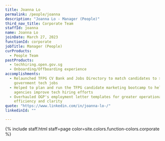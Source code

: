 ```yaml
---
title: Joanna Lo
permalink: /people/joanna
description: "Joanna Lo - Manager (People)"
third_nav_title: Corporate Team
staffId: joanna
name: Joanna Lo
joinDate: March 27, 2023
functionId: corporate
jobTitle: Manager (People)
curProducts:
  - People Team
pastProducts:
  - techhiring.open.gov.sg
  - Onboarding/Offboarding experience
accomplishments:
  - Relaunched TFPG CV Bank and Jobs Directory to match candidates to >250
    government tech jobs
  - Helped to plan and run the TFPG candidate marketing bootcamp to help 13
    agencies improve tech hiring efforts
  - Overhauled OGP's employment letter templates for greater operational
    efficiency and clarity
quote: "https://www.linkedin.com/in/joanna-lo-/"
linkedinId: ""

---
```


{% include staff.html staff=page color=site.colors.function-colors.corporate %}
